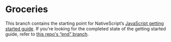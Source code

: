 # Groceries

This branch contains the starting point for NativeScript’s [JavaScript getting started guide](http://docs.nativescript.org/tutorial/chapter-0). If you're looking for the completed state of the getting started guide, refer to [this repo's “end” branch](https://github.com/NativeScript/sample-Groceries/tree/end).